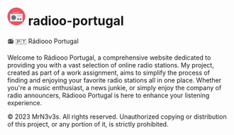 # <img src="./imgens/radio.png" width="40"> radioo-portugal
📻 🇵🇹 Rádiooo Portugal

Welcome to Rádiooo Portugal, a comprehensive website dedicated to providing you with a vast selection of online radio stations. 
My project, created as part of a work assignment, aims to simplify the process of finding and enjoying your favorite radio stations all in one place.
Whether you're a music enthusiast, a news junkie, or simply enjoy the company of radio announcers, Rádiooo Portugal is here to enhance your listening experience.

© 2023 MrN3v3s. All rights reserved. Unauthorized copying or distribution of this project, or any portion of it, is strictly prohibited.
